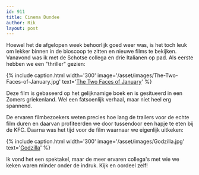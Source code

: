 ```yaml
---
id: 911
title: Cinema Dundee
author: Rik
layout: post
---
```

Hoewel het de afgelopen week behoorlijk goed weer was, is het toch leuk om lekker binnen in de bioscoop te zitten en nieuwe films te bekijken. Vanavond was ik met de Schotse collega en drie Italianen op pad. Als eerste hebben we een "thriller" gezien:

{% include caption.html
    width='300'
    image='/asset/images/The-Two-Faces-of-January.jpg' 
    text='[The Two Faces of January](http://www.imdb.com/title/tt1976000/)'
%}

Deze film is gebaseerd op het gelijknamige boek en is gesitueerd in een Zomers griekenland. Wel een fatsoenlijk verhaal, maar niet heel erg spannend.

De ervaren filmbezoekers weten precies hoe lang de trailers voor de echte film duren en daarvan profiteerden we door tussendoor een hapje te eten bij de KFC. Daarna was het tijd voor de film waarnaar we eigenlijk uitkeken:

{% include caption.html
    width='300'
    image='/asset/images/Godzilla.jpg' 
    text='[Godzilla](http://www.imdb.com/title/tt0831387/)'
%}

Ik vond het een spektakel, maar de meer ervaren collega's met wie we keken waren minder onder de indruk. Kijk en oordeel zelf!